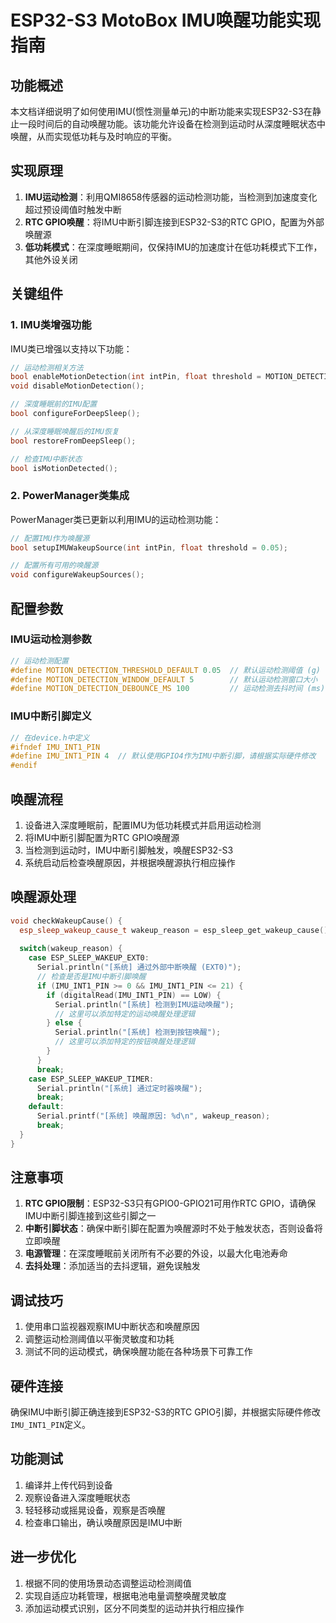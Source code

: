 # ESP32-S3 MotoBox IMU唤醒功能实现指南

## 功能概述

本文档详细说明了如何使用IMU(惯性测量单元)的中断功能来实现ESP32-S3在静止一段时间后的自动唤醒功能。该功能允许设备在检测到运动时从深度睡眠状态中唤醒，从而实现低功耗与及时响应的平衡。

## 实现原理

1. **IMU运动检测**：利用QMI8658传感器的运动检测功能，当检测到加速度变化超过预设阈值时触发中断
2. **RTC GPIO唤醒**：将IMU中断引脚连接到ESP32-S3的RTC GPIO，配置为外部唤醒源
3. **低功耗模式**：在深度睡眠期间，仅保持IMU的加速度计在低功耗模式下工作，其他外设关闭

## 关键组件

### 1. IMU类增强功能

IMU类已增强以支持以下功能：

```cpp
// 运动检测相关方法
bool enableMotionDetection(int intPin, float threshold = MOTION_DETECTION_THRESHOLD_DEFAULT);
void disableMotionDetection();

// 深度睡眠前的IMU配置
bool configureForDeepSleep();

// 从深度睡眠唤醒后的IMU恢复
bool restoreFromDeepSleep();

// 检查IMU中断状态
bool isMotionDetected();
```

### 2. PowerManager类集成

PowerManager类已更新以利用IMU的运动检测功能：

```cpp
// 配置IMU作为唤醒源
bool setupIMUWakeupSource(int intPin, float threshold = 0.05);

// 配置所有可用的唤醒源
void configureWakeupSources();
```

## 配置参数

### IMU运动检测参数

```cpp
// 运动检测配置
#define MOTION_DETECTION_THRESHOLD_DEFAULT 0.05  // 默认运动检测阈值 (g)
#define MOTION_DETECTION_WINDOW_DEFAULT 5        // 默认运动检测窗口大小
#define MOTION_DETECTION_DEBOUNCE_MS 100         // 运动检测去抖时间 (ms)
```

### IMU中断引脚定义

```cpp
// 在device.h中定义
#ifndef IMU_INT1_PIN
#define IMU_INT1_PIN 4  // 默认使用GPIO4作为IMU中断引脚，请根据实际硬件修改
#endif
```

## 唤醒流程

1. 设备进入深度睡眠前，配置IMU为低功耗模式并启用运动检测
2. 将IMU中断引脚配置为RTC GPIO唤醒源
3. 当检测到运动时，IMU中断引脚触发，唤醒ESP32-S3
4. 系统启动后检查唤醒原因，并根据唤醒源执行相应操作

## 唤醒源处理

```cpp
void checkWakeupCause() {
  esp_sleep_wakeup_cause_t wakeup_reason = esp_sleep_get_wakeup_cause();
  
  switch(wakeup_reason) {
    case ESP_SLEEP_WAKEUP_EXT0:
      Serial.println("[系统] 通过外部中断唤醒 (EXT0)");
      // 检查是否是IMU中断引脚唤醒
      if (IMU_INT1_PIN >= 0 && IMU_INT1_PIN <= 21) {
        if (digitalRead(IMU_INT1_PIN) == LOW) {
          Serial.println("[系统] 检测到IMU运动唤醒");
          // 这里可以添加特定的运动唤醒处理逻辑
        } else {
          Serial.println("[系统] 检测到按钮唤醒");
          // 这里可以添加特定的按钮唤醒处理逻辑
        }
      }
      break;
    case ESP_SLEEP_WAKEUP_TIMER:
      Serial.println("[系统] 通过定时器唤醒");
      break;
    default:
      Serial.printf("[系统] 唤醒原因: %d\n", wakeup_reason);
      break;
  }
}
```

## 注意事项

1. **RTC GPIO限制**：ESP32-S3只有GPIO0-GPIO21可用作RTC GPIO，请确保IMU中断引脚连接到这些引脚之一
2. **中断引脚状态**：确保中断引脚在配置为唤醒源时不处于触发状态，否则设备将立即唤醒
3. **电源管理**：在深度睡眠前关闭所有不必要的外设，以最大化电池寿命
4. **去抖处理**：添加适当的去抖逻辑，避免误触发

## 调试技巧

1. 使用串口监视器观察IMU中断状态和唤醒原因
2. 调整运动检测阈值以平衡灵敏度和功耗
3. 测试不同的运动模式，确保唤醒功能在各种场景下可靠工作

## 硬件连接

确保IMU中断引脚正确连接到ESP32-S3的RTC GPIO引脚，并根据实际硬件修改`IMU_INT1_PIN`定义。

## 功能测试

1. 编译并上传代码到设备
2. 观察设备进入深度睡眠状态
3. 轻轻移动或摇晃设备，观察是否唤醒
4. 检查串口输出，确认唤醒原因是IMU中断

## 进一步优化

1. 根据不同的使用场景动态调整运动检测阈值
2. 实现自适应功耗管理，根据电池电量调整唤醒灵敏度
3. 添加运动模式识别，区分不同类型的运动并执行相应操作
